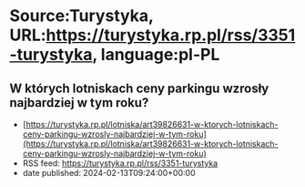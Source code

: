 # Source:Turystyka, URL:https://turystyka.rp.pl/rss/3351-turystyka, language:pl-PL

## W których lotniskach ceny parkingu wzrosły najbardziej w tym roku?
 - [https://turystyka.rp.pl/lotniska/art39826631-w-ktorych-lotniskach-ceny-parkingu-wzrosly-najbardziej-w-tym-roku](https://turystyka.rp.pl/lotniska/art39826631-w-ktorych-lotniskach-ceny-parkingu-wzrosly-najbardziej-w-tym-roku)
 - RSS feed: https://turystyka.rp.pl/rss/3351-turystyka
 - date published: 2024-02-13T09:24:00+00:00



